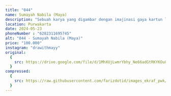 ```yaml
---
title: "044"
name: Sumayah Nabila (Maya)
description: "Sebuah karya yang digambar dengan imajinasi gaya kartun lalu diwarnai menggunakan pensil, spidol hitam, spidol putih, dan krayon dengan teknik gradasi sehingga menciptakan harmoni pada perpaduan warna. Digambar pada bidang kertas HVS A4 berukuran 21,0 cm x 29,7 cm."
location: Purwakarta
date: 2024-05-23
phoneNumber : "6282311695745"
alt: "044 - Sumayah Nabila (Maya)"
price: "100.000"
instagram: "drawithmayy"
original:
  {
    src: https://drive.google.com/file/d/1MhXUjLwmrYbhy_Ne66adGtRKYKOu8GHG/view?usp=sharing,
  }
compressed:
  {
    src: https://raw.githubusercontent.com/farizdotid/images_ekraf_pwk/main/purwarupa/compressed/044_maya.jpg,
  }
---
```

